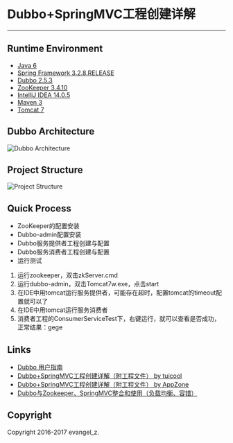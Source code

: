 # Dubbo+SpringMVC工程创建详解
---
## Runtime Environment
 - [Java 6](http://www.oracle.com/technetwork/java/javase/downloads/jdk6downloads-1902814.html)
 - [Spring Framework 3.2.8.RELEASE](http://projects.spring.io/spring-framework)
 - [Dubbo 2.5.3](http://dubbo.io/)
 - [ZooKeeper 3.4.10](https://zookeeper.apache.org/)
 - [IntelliJ IDEA 14.0.5](http://www.jetbrains.com/idea/download/index.html)
 - [Maven 3](http://maven.apache.org/)
 - [Tomcat 7](http://tomcat.apache.org/)

## Dubbo Architecture
![Dubbo Architecture](http://dubbo.io/dubbo-architecture.jpg-version=1&modificationDate=1330892870000.jpg)

## Project Structure
![Project Structure](http://img.my.csdn.net/uploads/201704/20/1492672291_4276.png)

## Quick Process
* ZooKeeper的配置安装
* Dubbo-admin配置安装
* Dubbo服务提供者工程创建与配置
* Dubbo服务消费者工程创建与配置
* 运行测试
1. 运行zookeeper，双击zkServer.cmd
2. 运行dubbo-admin，双击Tomcat7w.exe，点击start
3. 在IDE中用tomcat运行服务提供者，可能存在超时，配置tomcat的timeout配置就可以了
4. 在IDE中用tomcat运行服务消费者
5. 消费者工程的ConsumerServiceTest下，右键运行，就可以查看是否成功，正常结果：gege

## Links
- [Dubbo 用户指南](http://dubbo.io/User+Guide-zh.htm)
- [Dubbo+SpringMVC工程创建详解（附工程文件） by tuicool](http://www.tuicool.com/articles/jiiuMrf)
- [Dubbo+SpringMVC工程创建详解（附工程文件） by AppZone](http://zoeminghong.github.io/2016/05/17/dubbo20160517/?utm_source=tuicool&utm_medium=referral)
- [Dubbo与Zookeeper、SpringMVC整合和使用（负载均衡、容错）](http://blog.csdn.net/congcong68/article/details/41113239)

## Copyright
Copyright 2016-2017 evangel_z.
